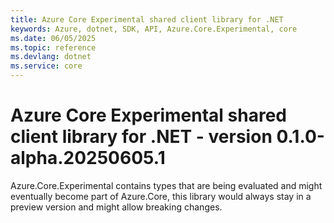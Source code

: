 ```yaml
---
title: Azure Core Experimental shared client library for .NET
keywords: Azure, dotnet, SDK, API, Azure.Core.Experimental, core
ms.date: 06/05/2025
ms.topic: reference
ms.devlang: dotnet
ms.service: core
---
```

# Azure Core Experimental shared client library for .NET - version 0.1.0-alpha.20250605.1 


Azure.Core.Experimental contains types that are being evaluated and might eventually become part of Azure.Core, this library would always stay in a preview version and might allow breaking changes.

